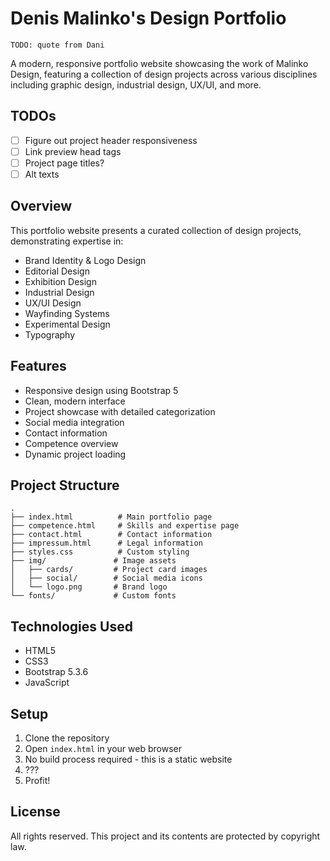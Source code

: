 # Denis Malinko's Design Portfolio

`TODO: quote from Dani`

A modern, responsive portfolio website showcasing the work of Malinko Design, featuring a collection of design projects
across various disciplines including graphic design, industrial design, UX/UI, and more.

## TODOs

- [ ] Figure out project header responsiveness
- [ ] Link preview head tags
- [ ] Project page titles?
- [ ] Alt texts

## Overview

This portfolio website presents a curated collection of design projects, demonstrating expertise in:

- Brand Identity & Logo Design
- Editorial Design
- Exhibition Design
- Industrial Design
- UX/UI Design
- Wayfinding Systems
- Experimental Design
- Typography

## Features

- Responsive design using Bootstrap 5
- Clean, modern interface
- Project showcase with detailed categorization
- Social media integration
- Contact information
- Competence overview
- Dynamic project loading

## Project Structure

```
.
├── index.html          # Main portfolio page
├── competence.html     # Skills and expertise page
├── contact.html        # Contact information
├── impressum.html      # Legal information
├── styles.css          # Custom styling
├── img/               # Image assets
│   ├── cards/         # Project card images
│   ├── social/        # Social media icons
│   └── logo.png       # Brand logo
└── fonts/             # Custom fonts
```

## Technologies Used

- HTML5
- CSS3
- Bootstrap 5.3.6
- JavaScript

## Setup

1. Clone the repository
2. Open `index.html` in your web browser
3. No build process required - this is a static website
4. ???
5. Profit!

## License

All rights reserved. This project and its contents are protected by copyright law.
